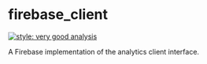 # firebase_client

[![style: very good analysis](https://img.shields.io/badge/style-very_good_analysis-B22C89.svg)](https://pub.dev/packages/very_good_analysis)

A Firebase implementation of the analytics client interface.
